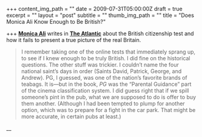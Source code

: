 +++
content_img_path = ""
date = 2009-07-31T05:00:00Z
draft = true
excerpt = ""
layout = "post"
subtitle = ""
thumb_img_path = ""
title = "Does Monica Ali Know Enough to Be British?"

+++
[**Monica Ali**](https://en.wikipedia.org/wiki/Monica_Ali) writes in [**The Atlantic**](https://www.theatlantic.com/doc/200908/ali-british) about the British citizenship test and how it fails to present a true picture of the real Britain.

> I remember taking one of the online tests that immediately sprang up, to see if I knew enough to be truly British. I did fine on the historical questions. The other stuff was trickier. I couldn’t name the four national saint’s days in order (Saints David, Patrick, George, and Andrew). PG, I guessed, was one of the nation’s favorite brands of teabags. It is—but in the book, _PG_ was the “Parental Guidance” part of the cinema classification system. I did guess right that if we spill someone’s pint in the pub, what we are supposed to do is offer to buy them another. (Although I had been tempted to plump for another option, which was to prepare for a fight in the car park. That might be more accurate, in certain pubs at least.)

__